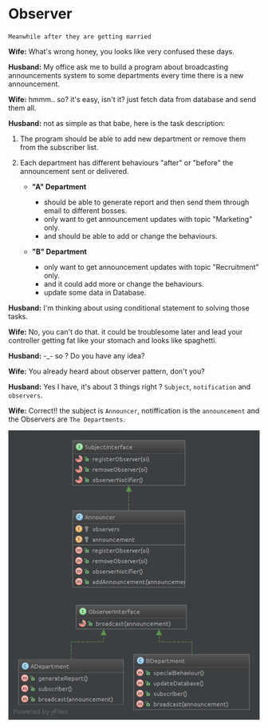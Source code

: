 Observer
====================


`Meanwhile after they are getting married`


**Wife:** What's wrong honey, you looks like very confused these days.

**Husband:** My office ask me to build a program about broadcasting announcements system to some departments every time there is a new announcement.

**Wife:** hmmm.. so? it's easy, isn't it? just fetch data from database and send them all.

**Husband:** not as simple as that babe, here is the task description:

 1. The program should be able to add new department or remove them from the subscriber list.
 2. Each department has different behaviours "after" or "before" the announcement sent or delivered.

    - **"A" Department**
        - should be able to generate report and then send them through email to different bosses.
        - only want to get announcement updates with topic "Marketing" only.
        - and should be able to add or change the behaviours.

    - **"B" Department**
        - only want to get announcement updates with topic "Recruitment" only.
        - and it could add more or change the behaviours.
        - update some data in Database.

**Husband:** I'm thinking about using conditional statement to solving those tasks.

**Wife:** No, you can't do that. it could be troublesome later and lead your controller getting fat like your stomach and looks like spaghetti.

**Husband:** -_- so ? Do you have any idea?

**Wife:** You already heard about observer pattern, don't you?

**Husband:** Yes I have, it's about 3 things right ? `Subject`, `notification` and `observers`.

**Wife:** Correct!! the subject is `Announcer`, notiffication is the `announcement` and the Observers are `The Departments`.

![strategy diagram](diagram.png?raw=true "strategy diagram")
